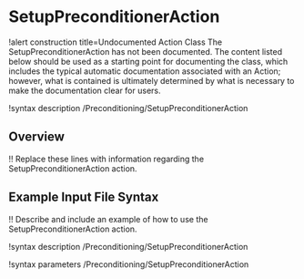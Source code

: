 # SetupPreconditionerAction

!alert construction title=Undocumented Action Class
The SetupPreconditionerAction has not been documented. The content listed below should be used as a starting point for
documenting the class, which includes the typical automatic documentation associated with an Action;
however, what is contained is ultimately determined by what is necessary to make the documentation
clear for users.

!syntax description /Preconditioning/SetupPreconditionerAction

## Overview

!! Replace these lines with information regarding the SetupPreconditionerAction action.

## Example Input File Syntax

!! Describe and include an example of how to use the SetupPreconditionerAction action.

!syntax description /Preconditioning/SetupPreconditionerAction

!syntax parameters /Preconditioning/SetupPreconditionerAction
